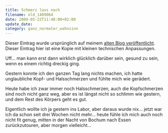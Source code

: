 ```yaml
---
title: Schmerz lass nach
filename: old_1409064
date: 2009-05-22T11:48:00+02:00
update_date:
category: ganz_normaler_wahnsinn
---
```

Dieser Eintrag wurde ursprünglich auf meinem [alten Blog veröffentlicht](https://stu.blogger.de/stories/1409064/). Dieser Eintrag hier ist eine Kopie mit kleinen technischen Anpassungen.

Uff… man kann erst dann wirklich glücklich darüber sein, gesund zu sein, wenn es einem richtig dreckig ging.

Gestern konnte ich den ganzen Tag lang nichts machen, ich hatte unglaubliche Kopf- und Halsschmerzen und fühlte mich wie gerädert.

Heute habe ich zwar immer noch Halsschmerzen, auch die Kopfschmerzen sind noch nicht ganz weg, aber es ist längst nicht so schlimm wie gestern, und dem Rest des Körpers geht es gut.

Eigentlich wollte ich ja gestern ins Labor, aber daraus wurde nix… jetzt war ich da schon seit drei Wochen nicht mehr… heute fühle ich mich auch noch nicht fit genug, mitten in der Nacht von Bochum nach Essen zurückzutouren, aber morgen vielleicht…
